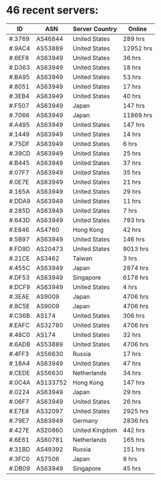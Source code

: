 # 46 recent servers:

| ID | ASN | Server Country | Online |
| ------ | ------ | ------ | ------ |
| #.3769 | AS46844 | United States | 289 hrs |
| #.9AC4 | AS53889 | United States | 12952 hrs |
| #.6EF8 | AS63949 | United States | 36 hrs |
| #.D363 | AS63949 | United States | 18 hrs |
| #.BA95 | AS63949 | United States | 53 hrs |
| #.8051 | AS63949 | United States | 17 hrs |
| #.3EB4 | AS63949 | United States | 40 hrs |
| #.F507 | AS63949 | Japan | 147 hrs |
| #.7066 | AS63949 | Japan | 11869 hrs |
| #.A495 | AS63949 | United States | 147 hrs |
| #.1449 | AS63949 | United States | 14 hrs |
| #.75DF | AS63949 | United States | 6 hrs |
| #.39CD | AS63949 | United States | 25 hrs |
| #.B445 | AS63949 | United States | 37 hrs |
| #.07F7 | AS63949 | United States | 35 hrs |
| #.0E7E | AS63949 | United States | 21 hrs |
| #.165A | AS63949 | United States | 29 hrs |
| #.DDA9 | AS63949 | United States | 11 hrs |
| #.285D | AS63949 | United States | 7 hrs |
| #.643D | AS63949 | United States | 793 hrs |
| #.E846 | AS4760 | Hong Kong | 42 hrs |
| #.5B97 | AS63949 | United States | 146 hrs |
| #.FD9D | AS20473 | United States | 9013 hrs |
| #.21CE | AS3462 | Taiwan | 3 hrs |
| #.455C | AS63949 | Japan | 2874 hrs |
| #.DF53 | AS63949 | Singapore | 6178 hrs |
| #.DCF9 | AS63949 | United States | 4 hrs |
| #.3EAE | AS9009 | Japan | 4706 hrs |
| #.8C5E | AS9009 | Japan | 4706 hrs |
| #.C36B | AS174 | United States | 306 hrs |
| #.EAFC | AS32780 | United States | 4706 hrs |
| #.48C0 | AS174 | United States | 32 hrs |
| #.6ADB | AS53889 | United States | 4706 hrs |
| #.4FF3 | AS56630 | Russia | 17 hrs |
| #.18A4 | AS63949 | United States | 47 hrs |
| #.CEDE | AS56630 | Netherlands | 34 hrs |
| #.0C4A | AS133752 | Hong Kong | 147 hrs |
| #.0224 | AS63949 | Japan | 29 hrs |
| #.06F7 | AS63949 | United States | 26 hrs |
| #.E7E8 | AS32097 | United States | 2925 hrs |
| #.79E7 | AS63949 | Germany | 2836 hrs |
| #.427E | AS20860 | United Kingdom | 442 hrs |
| #.6E61 | AS60781 | Netherlands | 165 hrs |
| #.31BD | AS49392 | Russia | 151 hrs |
| #.3FC0 | AS7506 | Japan | 8 hrs |
| #.DB09 | AS63949 | Singapore | 45 hrs |

